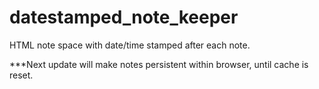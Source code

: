 # datestamped_note_keeper
HTML note space with date/time stamped after each note.

***Next update will make notes persistent within browser, until cache is reset.
